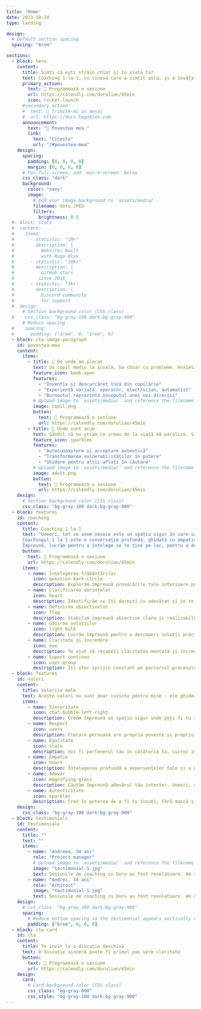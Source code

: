 ```yaml
---
title: 'Home'
date: 2023-10-24
type: landing

design:
  # Default section spacing
  spacing: "6rem"

sections:
  - block: hero
    content:
      title: Simți că ești străin chiar și în viața ta?
      text: Coaching 1-la-1, cu cineva care a simțit asta… și a învățat să se regăsească.
      primary_action:
        text: 📅 Programează o sesiune
        url: https://calendly.com/dorulian/45min
        icon: rocket-launch
      #secondary_action:
      #  text: 📨 Trimite-mi un mesaj
      #  url: https://docs.hugoblox.com
      announcement:
        text: "📖 Povestea mea."
        link:
          text: "Citește"
          url: "/#povestea-mea"
    design:
      spacing:
        padding: [0, 0, 0, 0]
        margin: [0, 0, 0, 0]
      # For full-screen, add `min-h-screen` below
      css_class: "dark"
      background:
        color: "navy"
        image:
          # Add your image background to `assets/media/`.
          filename: doru.JPEG
          filters:
            brightness: 0.5
  #- block: stats
  #  content:
  #    items:
  #      - statistic: "1M+"
  #        description: |
  #          Websites built  
  #          with Hugo Blox
  #      - statistic: "10k+"
  #        description: |
  #          GitHub stars  
  #         since 2016
  #      - statistic: "3k+"
  #        description: |
  #          Discord community  
  #          for support
  #  design:
      # Section background color (CSS class)
  #    css_class: "bg-gray-100 dark:bg-gray-900"
      # Reduce spacing
  #    spacing:
  #      padding: ["1rem", 0, "1rem", 0]
  - block: cta-image-paragraph
    id: povestea-mea
    content:
      items:
        - title: 📖 De unde am plecat
          text: Un copil mediu la școală, ba chiar cu probleme. Anxietatea față de școală și profesori, combinată cu gândul că nu sunt suficient de capabil, mi-au creat mari probleme. Cu toate astea, eram un puști inventiv și descurcăreț. Am făcut bani din muncă pe câmp până la făcut decodoare TV pe  când HBO era bruiat. Am fost operator într-o sală de internet, apoi electrician pe șantier. Am făcut armata, dar m-am întors mai fragil decât am plecat. A urmat o perioadă de muncă ca electrician chiar și în SUA. Munca de jos m-a împins să urmez o facultate și apoi un master în automatizări. Am lucrat în fotografie și film și chiar am câștigat locul I la un festival de arte vizuale. În final, mi-am îndeplinit visul de a lucra ca automatist. Totuși, nu mi-am dat niciodată meritul. Mă simțeam insuficient. Burnoutul a fost inevitabil, dar a fost și începutul unei transformări.
          feature_icon: book-open
          features:
            - "Inventiv și descurcăreț încă din copilărie"
            - "Experiență variată: operator, electrician, automatist"
            - "Burnoutul reprezintă începutul unei noi direcții"
          # Upload image to `assets/media/` and reference the filename here
          image: copil.png
          button:
            text: 📅 Programează o sesiune
            url: https://calendly.com/dorulian/45min
        - title: 🌱 Unde sunt acum
          text: Gândul că nu știam ce vreau de la viață mă paraliza. Simțeam că timpul trece și eu nu aparțin nicăieri. Eram tot timpul trist, mimam că e ok, dar nu era. Am ajuns să amân somnul doar ca să evit o nouă zi. Nu găseam sens în nimic. Dar apoi… am început să caut. Să mă ascult. Să înțeleg. Astăzi, nu sunt perfect și nici nu vreau să fiu. Însă știu cine sunt, ce vreau, ce merit. Am învățat să-mi accept vulnerabilitățile și să le transform în puncte de sprijin. Am înțeles că nu sunt singurul și, mai ales, că nici tu nu ești.
          feature_icon: sparkles
          features:
            - "Autocunoaștere și acceptare autentică"
            - "Transformarea vulnerabilităților în putere"
            - "Ghidare pentru alții aflați în căutare"
          # Upload image to `assets/media/` and reference the filename here
          image: adult.png
          button:
            text: 📅 Programează o sesiune
            url: https://calendly.com/dorulian/45min
    design:
      # Section background color (CSS class)
      css_class: "bg-gray-100 dark:bg-gray-900"
  - block: features
    id: coaching
    content:
      title: Coaching 1 la 1
      text: "Uneori, tot ce avem nevoie este un spațiu sigur în care să fim ascultați cu adevărat.  
      Coachingul 1 la 1 este o conversație profundă, ghidată cu empatie și claritate, în care tu ești în centrul atenției.  
      Împreună, lucrăm pentru a înțelege ce te ține pe loc, pentru a descoperi ce îți dorești cu adevărat și pentru a crea pași concreți spre o versiune mai autentică și împlinită a ta."
      button:
        text: 📅 Programează o sesiune
        url: https://calendly.com/dorulian/45min
      items:
        - name: Înțelegerea frământărilor
          icon: question-mark-circle
          description: Explorăm împreună provocările tale interioare pentru a înțelege ce te apasă cu adevărat.
        - name: Clarificarea dorințelor
          icon: heart
          description: Identificăm ce îți dorești cu adevărat și ce te face cu adevărat fericit.
        - name: Definirea obiectivelor
          icon: flag
          description: Stabilim împreună obiective clare și realizabile, adaptate nevoilor tale.
        - name: Găsirea soluțiilor
          icon: light-bulb
          description: Lucrăm împreună pentru a descoperi soluții practice și eficiente la problemele tale.
        - name: Claritate și încredere
          icon: eye
          description: Te ajut să recapeți claritatea mentală și încrederea în propriile forțe.
        - name: Suport continuu
          icon: user-group
          description: Îți ofer sprijin constant pe parcursul procesului de transformare personală.
  - block: features
    id: valori
    content:
      title: Valorile mele
      text: Aceste valori nu sunt doar cuvinte pentru mine - ele ghidează fiecare interacțiune și fiecare sesiune de coaching. Ele reprezintă fundația pe care construim împreună relația de încredere necesară pentru o transformare autentică.
      items:
        - name: Sinceritate
          icon: chat-bubble-left-right
          description: Creăm împreună un spațiu sigur unde poți fi tu însuți, fără mască și fără judecăți. Fiecare cuvânt contează și fiecare emoție este validă. 
        - name: Respect
          icon: users
          description: Fiecare persoană are propria poveste și propriul ritm. Respect timpul tău, experiențele tale și drumul tău unic, fără a încerca să-l accelerez  sau să-l schimb.
        - name: Egalitate
          icon: scale
          description: Voi fi partenerul tău în călătoria ta. Lucrez împreună cu tine pentru a descoperi problema dar și soluția cea mai bună pentru tine.
        - name: Empatie
          icon: heart
          description: Înțelegerea profundă a experiențelor tale și a emoțiilor tale este esențială. Sunt aici să te ascult și să te susțin, fără să judec.
        - name: Adevăr
          icon: magnifying-glass
          description: Căutăm împreună adevărul tău interior. Uneori, acest proces poate fi incomod, dar este necesar pentru creștere și transformarea ta autentică.
        - name: Autenticitate
          icon: sparkles
          description: Cred în puterea de a fi tu însuți, fără mască și fără compromisuri. În coaching, autenticitatea este cheia pentru o transformare durabilă și împlinitoare.
    design:
      css_class: "bg-gray-100 dark:bg-gray-900"
  - block: testimonials
    id: testimoniale
    content:
      title: ""
      text: ""
      items:
        - name: "Andreea, 34 ani"
          role: "Project manager"
          # Upload image to `assets/media/` and reference the filename here
          image: "testimonial-1.jpg"
          text: Sesiunile de coaching cu Doru au fost revelatoare. Am reușit să mă reconectez cu mine însumi și să-mi clarific direcția în viață. M-am simțit ascultat, înțeles și sprijinit la fiecare pas. Recomand din inimă!
        - name: "Andrei, 34 ani"
          role: "Arhitect"
          image: "testimonial-1.jpg"
          text: Sesiunile de coaching cu Doru au fost revelatoare. Am reușit să mă reconectez cu mine însumi și să-mi clarific direcția în viață. M-am simțit ascultat, înțeles și sprijinit la fiecare pas. Recomand din inimă!
    design:
      # css_class: "bg-gray-100 dark:bg-gray-900"
      spacing:
        # Reduce bottom spacing so the testimonial appears vertically centered between sections
        padding: ["6rem", 0, 0, 0]
  - block: cta-card
    id: cta
    content:
      title: Te invit la o discuție deschisă
      text: O discuție sinceră poate fi primul pas spre claritate
      button:
        text: 📅 Programează o sesiune
        url: https://calendly.com/dorulian/45min
    design:
      card:
        # Card background color (CSS class)
        css_class: "bg-gray-800"
        css_style: "bg-gray-100 dark:bg-gray-900"
---
```

